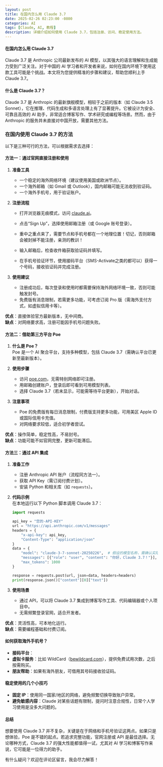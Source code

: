 ```yaml
---
layout: post
title: 在国内怎么用 Claude 3.7
date: 2025-02-26 02:23:00 -0800
categories: AI
tags: [Claude, AI, 教程]
description: 详细介绍如何使用 Claude 3.7，包括注册、访问、稳定使用方法。
---
```


#### 在国内怎么用 Claude 3.7

Claude 3.7 是 Anthropic 公司最新发布的 AI 模型，以其强大的语言理解和生成能力受到广泛关注。对于中国的 AI 学习者和开发者来说，如何在国内环境下使用这款工具可能是个挑战。本文将为您提供精准的步骤和建议，帮助您顺利上手 Claude 3.7。

#### 什么是 Claude 3.7？

Claude 3.7 是 Anthropic 的最新旗舰模型，相较于之前的版本（如 Claude 3.5 Sonnet），它在推理、代码生成和多语言处理上有了显著提升。它被设计为安全、可靠且高效的 AI 助手，非常适合博客写作、学术研究或编程等场景。然而，由于 Anthropic 的服务并未直接对中国开放，需要其他方法。

### 在国内使用 Claude 3.7 的方法

以下是三种可行的方法，可以根据需求去选择：

#### 方法一：通过官网直接注册和使用

1. **准备工具**  
   - 一个稳定的海外网络环境（建议使用美国或欧洲节点）。
   - 一个海外邮箱（如 Gmail 或 Outlook），国内邮箱可能无法收到验证码。
   - 一个海外手机号，用于验证账户。

2. **注册流程**  
   - 打开浏览器无痕模式，访问 [claude.ai](https://claude.ai)。
   - 点击“Sign Up”，选择使用邮箱注册（或 Google 账号登录）。

   - 重中之重点来了，需要节点和手机号都在一个地理位置！切记，否则邮箱会被封掉不能注册，亲测的教训！

   - 输入邮箱后，检查收件箱获取验证码并填写。
   - 在手机号验证环节，使用接码平台（SMS-Activate之类的都可以）获得一个号码，接收验证码并完成注册。

3. **使用建议**  
   - 注册成功后，每次登录和使用时都需要保持海外网络环境一致，否则可能触发封号。
   - 免费版有消息限制，若需更多功能，可考虑订阅 Pro 版（需海外支付方式，如虚拟信用卡等）。

**优点**：直接体验官方最新版本，无中间商。  
**缺点**：对网络要求高，注册可能因手机号问题失败。

#### 方法二：借助第三方平台 Poe

1. **什么是 Poe？**  
   Poe 是一个 AI 聚合平台，支持多种模型，包括 Claude 3.7（需确认平台已更新至最新版本）。

2. **使用步骤**  
   - 访问 [poe.com](https://poe.com)，无需特别网络即可注册。
   - 用邮箱创建账户，登录后即可看到可用模型列表。
   - 选择 Claude 3.7（若未显示，可能需等待平台更新），开始对话。

3. **注意事项**  
   - Poe 的免费版有每日消息限制，付费版支持更多功能，可用美区 Apple ID 或国际信用卡充值。
   - 对网络要求较低，适合初学者尝试。

**优点**：操作简单，稳定性高，不易封号。  
**缺点**：功能可能不如官网完整，更新可能滞后。

####  方法三：通过 API 集成

1. **准备工作**  
   - 注册 Anthropic API 账户（流程同方法一）。
   - 获取 API Key（需订阅付费计划）。
   - 安装 Python 和相关库（如 `requests`）。

2. **代码示例**  
   在本地运行以下 Python 脚本调用 Claude 3.7：
   ```python
   import requests

   api_key = "您的-API-KEY"
   url = "https://api.anthropic.com/v1/messages"
   headers = {
       "x-api-key": api_key,
       "Content-Type": "application/json"
   }
   data = {
       "model": "claude-3-7-sonnet-20250226",  # 假设的模型名称，需确认实际 ID
       "messages": [{"role": "user", "content": "你好，Claude 3.7！"}],
       "max_tokens": 1000
   }

   response = requests.post(url, json=data, headers=headers)
   print(response.json()["content"][0]["text"])
   ```

3. **使用场景**  
   - 通过 API，可以将 Claude 3.7 集成到博客写作工具、代码编辑器或个人项目中。
   - 无需频繁登录官网，适合开发者。

**优点**：灵活性高，可本地化运行。  
**缺点**：需要编程基础和付费订阅。

#### 如何获取海外手机号？

- **接码平台**：
- **虚拟卡服务**：比如 WildCard（[bewildcard.com](https://bewildcard.com)），提供免费试用次数，之后按需购买。
- **朋友帮助**：如果有海外朋友，可借用其号码接收验证码。

#### 稳定使用的几个小技巧

- **固定 IP**：使用同一国家/地区的网络，避免频繁切换导致账户异常。
- **避免敏感内容**：Claude 对某些话题有限制，提问时注意合规性，日常个人学习使用是没多大问题的。

#### 总结

想要使用 Claude 3.7 并不复杂，关键是在于网络和手机号验证这两点。如果只是想体验，Poe 是不错的起点。若追求完整功能，官网注册或 API 是最佳选择。无论哪种方式，Claude 3.7 的强大性能都值得一试，尤其对 AI 学习和博客写作来说，它可能是一位得力的助手。

有什么疑问？欢迎在评论区留言，我会尽力解答！


